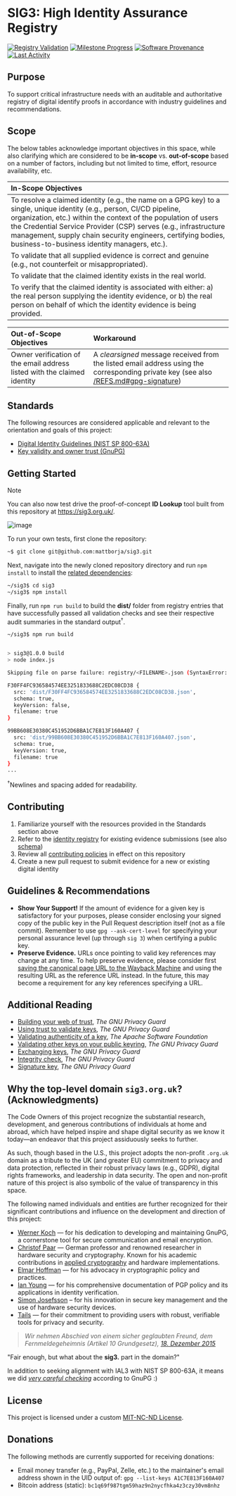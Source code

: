 # SIG3: High Identity Assurance Registry
[![Registry Validation](https://img.shields.io/github/actions/workflow/status/mattborja/sig3/ci.yml?style=for-the-badge&labelColor=333&color=007ec6&logo=github&logoColor=fff&label=Registry+Validation)](https://github.com/mattborja/sig3/actions/workflows/ci.yml)
[![Milestone Progress](https://img.shields.io/github/milestones/progress/mattborja/sig3/1?style=for-the-badge&labelColor=333&color=007ec6&logo=github&logoColor=fff&label=Milestone+Progress)](https://github.com/mattborja/sig3/milestones)
[![Software Provenance](https://img.shields.io/badge/%E2%98%B0-007ec6?style=for-the-badge&logo=github&label=Software+Provenance&labelColor=333)](https://github.com/mattborja/sig3/attestations/)  
[![Last Activity](https://img.shields.io/github/last-commit/mattborja/sig3?style=for-the-badge&labelColor=333&color=222&logo=github&logoColor=fff&label=Last+Activity)](https://github.com/mattborja/sig3/pulse)

## Purpose
To support critical infrastructure needs with an auditable and authoritative registry of digital identify proofs in accordance with industry guidelines and recommendations.

## Scope
The below tables acknowledge important objectives in this space, while also clarifying which are considered to be **in-scope** vs. **out-of-scope** based on a number of factors, including but not limited to time, effort, resource availability, etc.

| In-Scope Objectives |
|:---|
| To resolve a claimed identity (e.g., the name on a GPG key) to a single, unique identity (e.g., person, CI/CD pipeline, organization, etc.) within the context of the population of users the Credential Service Provider (CSP) serves (e.g., infrastructure management, supply chain security engineers, certifying bodies, business-to-business identity managers, etc.). |
| To validate that all supplied evidence is correct and genuine (e.g., not counterfeit or misappropriated). |
| To validate that the claimed identity exists in the real world. |
| To verify that the claimed identity is associated with either: a) the real person supplying the identity evidence, or b) the real person on behalf of which the identity evidence is being provided. |

| Out-of-Scope Objectives | Workaround |
|:---|:---|
| Owner verification of the email address listed with the claimed identity | A *clearsigned* message received from the listed email address using the corresponding private key (see also [/REFS.md#gpg-signature](/REFS.md#gpg-signature)) |

## Standards
The following resources are considered applicable and relevant to the orientation and goals of this project:
- [Digital Identity Guidelines (NIST SP 800-63A)](https://pages.nist.gov/800-63-3/sp800-63a.html)
- [Key validity and owner trust (GnuPG)](https://www.gnupg.org/gph/en/manual/x334.html)

## Getting Started
> [!NOTE]
> You can also now test drive the proof-of-concept **ID Lookup** tool built from this repository at https://sig3.org.uk/.
> 
> ![image](https://github.com/user-attachments/assets/cef3f1c4-120c-41fd-abb7-19bb911053e3)

To run your own tests, first clone the repository:
```bash
~$ git clone git@github.com:mattborja/sig3.git
```

Next, navigate into the newly cloned repository directory and run `npm install` to install the [related dependencies](/package.json):
```bash
~/sig3$ cd sig3
~/sig3$ npm install
```

Finally, run `npm run build` to build the **dist/** folder from registry entries that have successfully passed all validation checks and see their respective audit summaries in the standard output<sup>†</sup>.
```bash
~/sig3$ npm run build


> sig3@1.0.0 build
> node index.js

Skipping file on parse failure: registry/<FILENAME>.json (SyntaxError: Expected double-quoted property name in JSON at position 1474 (line 16 column 5))

F30FF4FC936584574EE3251833688C2EDC08CD38 {
  src: 'dist/F30FF4FC936584574EE3251833688C2EDC08CD38.json',
  schema: true,
  keyVersion: false,
  filename: true
}

99BB608E30380C451952D6BBA1C7E813F160A407 {
  src: 'dist/99BB608E30380C451952D6BBA1C7E813F160A407.json',
  schema: true,
  keyVersion: true,
  filename: true
}
...
```
<sup>†</sup>Newlines and spacing added for readability.

## Contributing
1. Familiarize yourself with the resources provided in the Standards section above
2. Refer to the [identity registry](/registry/) for existing evidence submissions (see also [schema](/SCHEMA.md))
3. Review all [contributing policies](/COMPLIANCE.md) in effect on this repository
4. Create a new pull request to submit evidence for a new or existing digital identity

## Guidelines & Recommendations
- **Show Your Support!** If the amount of evidence for a given key is satisfactory for your purposes, please consider enclosing your signed copy of the public key in the Pull Request description itself (not as a file commit). Remember to use `gpg --ask-cert-level` for specifying your personal assurance level (up through `sig 3`) when certifying a public key.
- **Preserve Evidence.** URLs once pointing to valid key references may change at any time. To help preserve evidence, please consider first [saving the canonical page URL to the Wayback Machine](https://web.archive.org/save) and using the resulting URL as the reference URL instead. In the future, this may become a requirement for any key references specifying a URL.

## Additional Reading
- [Building your web of trust](https://www.gnupg.org/gph/en/manual/x547.html), *The GNU Privacy Guard*
- [Using trust to validate keys](https://www.gnupg.org/gph/en/manual/x334.html#AEN384), *The GNU Privacy Guard*
- [Validating authenticity of a key](https://apache.org/info/verification.html#Validating), *The Apache Software Foundation*
- [Validating other keys on your public keyring](https://www.gnupg.org/gph/en/manual/x334.html), *The GNU Privacy Guard*
- [Exchanging keys](https://www.gnupg.org/gph/en/manual/x56.html), *The GNU Privacy Guard*
- [Integrity check](https://gnupg.org/download/integrity_check.html), *The GNU Privacy Guard*
- [Signature key](https://gnupg.org/signature_key.html), *The GNU Privacy Guard*

## Why the top-level domain `sig3.org.uk`? (Acknowledgments)
The Code Owners of this project recognize the substantial research, development, and generous contributions of individuals at home and abroad, which have helped inspire and shape digital security as we know it today—an endeavor that this project assiduously seeks to further.

As such, though based in the U.S., this project adopts the non-profit `.org.uk` domain as a tribute to the UK (and greater EU) commitment to privacy and data protection, reflected in their robust privacy laws (e.g., GDPR), digital rights frameworks, and leadership in data security. The open and non-profit nature of this project is also symbolic of the value of transparency in this space.

The following named individuals and entities are further recognized for their significant contributions and influence on the development and direction of this project:

- [Werner Koch](https://www.propublica.org/article/the-worlds-email-encryption-software-relies-on-one-guy-who-is-going-broke) — for his dedication to developing and maintaining GnuPG, a cornerstone tool for secure communication and email encryption.
- [Christof Paar](https://en.wikipedia.org/wiki/Christof_Paar) — German professor and renowned researcher in hardware security and cryptography. Known for his academic contributions in [applied cryptography](https://link.springer.com/book/10.1007/978-3-662-69007-9) and hardware implementations.
- [Elmar Hoffman](http://www.elho.net/crypto/policy/) — for his advocacy in cryptographic policy and practices.
- [Ian Young](https://iay.org.uk/identity/pgp/policy/2021-02-25/) — for his comprehensive documentation of PGP policy and its applications in identity verification.
- [Simon Josefsson](https://blog.josefsson.org/2014/06/23/offline-gnupg-master-key-and-subkeys-on-yubikey-neo-smartcard/) – for his innovation in secure key management and the use of hardware security devices.
- [Tails](https://tails.net/contribute/design/download_verification/) — for their commitment to providing users with robust, verifiable tools for privacy and security.

> *Wir nehmen Abschied von einem sicher geglaubten Freund, dem Fernmeldegeheimnis (Artikel 10 Grundgesetz), [18. Dezember 2015](https://lists.gnupg.org/pipermail/gnupg-users/2016-February/055173.html)*

"Fair enough, but what about the **sig3.** part in the domain?"

In addition to seeking alignment with IAL3 with NIST SP 800-63A, it means we did [*very careful checking*](https://lists.gnupg.org/pipermail/gnupg-users/2004-July/022910.html) according to GnuPG :)

## License
This project is licensed under a custom [MIT-NC-ND License](/LICENSE).

## Donations
The following methods are currently supported for receiving donations:
- Email money transfer (e.g., PayPal, Zelle, etc.) to the maintainer's email address shown in the UID output of: `gpg --list-keys A1C7E813F160A407`
- Bitcoin address (static): `bc1q69f987tgm59haz9n2nycfhka4z3czy30vm8nhz`
